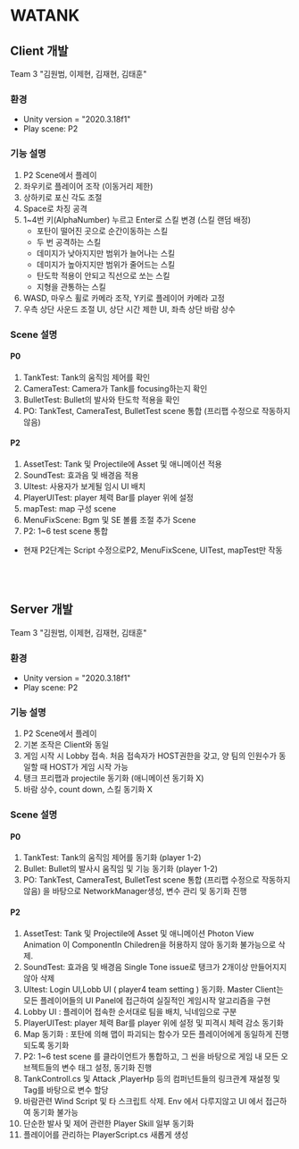 # WATANK
## Client 개발
Team 3 "김원범, 이제현, 김재현, 김태훈"

### 환경
- Unity version = "2020.3.18f1"
- Play scene: P2

### 기능 설명
1. P2 Scene에서 플레이
2. 좌우키로 플레이어 조작 (이동거리 제한)
3. 상하키로 포신 각도 조절
4. Space로 차징 공격
5. 1~4번 키(AlphaNumber) 누르고 Enter로 스킬 변경 (스킬 랜덤 배정)
    - 포탄이 떨어진 곳으로 순간이동하는 스킬
    - 두 번 공격하는 스킬
    - 데미지가 낮아지지만 범위가 늘어나는 스킬
    - 데미지가 높아지지만 범위가 줄어드는 스킬
    - 탄도학 적용이 안되고 직선으로 쏘는 스킬
    - 지형을 관통하는 스킬
6. WASD, 마우스 휠로 카메라 조작, Y키로 플레이어 카메라 고정
7. 우측 상단 사운드 조절 UI, 상단 시간 제한 UI, 좌측 상단 바람 상수

### Scene 설명
#### P0
1. TankTest: Tank의 움직임 제어를 확인
2. CameraTest: Camera가 Tank를 focusing하는지 확인
3. BulletTest: Bullet의 발사와 탄도학 적용을 확인
4. PO: TankTest, CameraTest, BulletTest scene 통합 (프리팹 수정으로 작동하지 않음)

#### P2
1. AssetTest: Tank 및 Projectile에 Asset 및 애니메이션 적용 
2. SoundTest: 효과음 및 배경음 적용
3. UItest: 사용자가 보게될 임시 UI 배치
4. PlayerUITest: player 체력 Bar를 player 위에 설정
5. mapTest: map 구성 scene
6. MenuFixScene: Bgm 및 SE 볼륨 조절 추가 Scene
7. P2: 1~6 test scene 통합

* 현재 P2단계는 Script 수정으로P2, MenuFixScene, UITest, mapTest만 작동
<BR/><BR/><BR/><BR/>

## Server 개발
Team 3 "김원범, 이제현, 김재현, 김태훈"

### 환경
- Unity version = "2020.3.18f1"
- Play scene: P2

### 기능 설명
1. P2 Scene에서 플레이
2. 기본 조작은 Client와 동일
3. 게임 시작 시 Lobby 접속. 처음 접속자가 HOST권한을 갖고, 양 팀의 인원수가 동일할 때 HOST가 게임 시작 가능
4. 탱크 프리팹과 projectile 동기화 (애니메이션 동기화 X)
5. 바람 상수, count down, 스킬 동기화 X

### Scene 설명
#### P0
1. TankTest: Tank의 움직임 제어를 동기화 (player 1-2)
3. Bullet: Bullet의 발사시 움직임 및 기능 동기화 (player 1-2)
4. PO: TankTest, CameraTest, BulletTest scene 통합 (프리팹 수정으로 작동하지 않음) 을 바탕으로 NetworkManager생성, 변수 관리 및 동기화 진행

#### P2
1. AssetTest: Tank 및 Projectile에 Asset 및 애니메이션 Photon View Animation 이 ComponentIn Chiledren을 허용하지 않아 동기화 불가능으로 삭제.
2. SoundTest: 효과음 및 배경음 Single Tone issue로 탱크가 2개이상 만들어지지 않아 삭제
3. UItest: Login UI,Lobb UI ( player4 team setting ) 동기화. Master Client는 모든 플레이어들의 UI Panel에 접근하여 실질적인 게임시작 알고리즘을 구현 
4. Lobby UI : 플레이어 접속한 순서대로 팀을 배치, 닉네임으로 구분 
5. PlayerUITest: player 체력 Bar를 player 위에 설정 및 피격시 체력 감소 동기화
6. Map 동기화 : 포탄에 의해 맵이 파괴되는 함수가 모든 플레이어에게 동일하게 진행되도록 동기화
8. P2: 1~6 test scene 를 클라이언트가 통합하고, 그 씬을 바탕으로 게임 내 모든 오브젝트들의 변수 태그 설정, 동기화 진행 
9. TankControll.cs 및 Attack ,PlayerHp 등의 컴퍼넌트들의 링크관계 재설정 및 Tag를 바탕으로 변수 할당
10. 바람관련 Wind Script 및 타 스크립트 삭제. Env 에서 다루지않고 UI 에서 접근하여 동기화 불가능
11. 단순한 발사 및 제어 관련한 Player Skill 일부 동기화 
12. 플레이어를 관리하는 PlayerScript.cs 새롭게 생성

